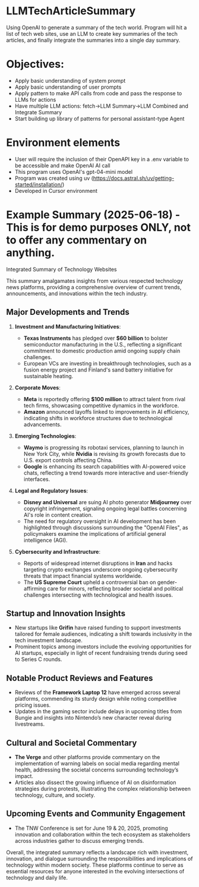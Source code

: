 # LLMTechArticleSummary
Using OpenAI to generate a summary of the tech world.  Program will hit a list of tech web sites, use an LLM to create key summaries of the tech articles, and finally integrate the summaries into a single day summary.

# Objectives:
* Apply basic understanding of system prompt
* Apply basic understanding of user prompts
* Apply pattern to make API calls from code and pass the response to LLMs for actions
* Have multiple LLM actions: fetch->LLM Summary->LLM Combined and Integrate Summary
* Start building up library of patterns for personal assistant-type Agent

# Environment elements
* User will require the inclusion of their OpenAPI key in a .env variable to be accessible and make OpenAI AI call
* This program uses OpenAI's gpt-04-mini model
* Program was created using uv (https://docs.astral.sh/uv/getting-started/installation/)
* Developed in Cursor environment

# Example Summary (2025-06-18) - This is for demo purposes ONLY, not to offer any commentary on anything. 
 Integrated Summary of Technology Websites

This summary amalgamates insights from various respected technology news platforms, providing a comprehensive overview of current trends, announcements, and innovations within the tech industry.

## Major Developments and Trends

1. **Investment and Manufacturing Initiatives**:
   - **Texas Instruments** has pledged over **$60 billion** to bolster semiconductor manufacturing in the U.S., reflecting a significant commitment to domestic production amid ongoing supply chain challenges.
   - European VCs are investing in breakthrough technologies, such as a fusion energy project and Finland's sand battery initiative for sustainable heating.

2. **Corporate Moves**:
   - **Meta** is reportedly offering **$100 million** to attract talent from rival tech firms, showcasing competitive dynamics in the workforce.
   - **Amazon** announced layoffs linked to improvements in AI efficiency, indicating shifts in workforce structures due to technological advancements.

3. **Emerging Technologies**:
   - **Waymo** is progressing its robotaxi services, planning to launch in New York City, while **Nvidia** is revising its growth forecasts due to U.S. export controls affecting China.
   - **Google** is enhancing its search capabilities with AI-powered voice chats, reflecting a trend towards more interactive and user-friendly interfaces.

4. **Legal and Regulatory Issues**:
   - **Disney and Universal** are suing AI photo generator **Midjourney** over copyright infringement, signaling ongoing legal battles concerning AI's role in content creation.
   - The need for regulatory oversight in AI development has been highlighted through discussions surrounding the "OpenAI Files", as policymakers examine the implications of artificial general intelligence (AGI).

5. **Cybersecurity and Infrastructure**:
   - Reports of widespread internet disruptions in **Iran** and hacks targeting crypto exchanges underscore ongoing cybersecurity threats that impact financial systems worldwide.
   - The **US Supreme Court** upheld a controversial ban on gender-affirming care for minors, reflecting broader societal and political challenges intersecting with technological and health issues.

## Startup and Innovation Insights

- New startups like **Grifin** have raised funding to support investments tailored for female audiences, indicating a shift towards inclusivity in the tech investment landscape.
- Prominent topics among investors include the evolving opportunities for AI startups, especially in light of recent fundraising trends during seed to Series C rounds.

## Notable Product Reviews and Features

- Reviews of the **Framework Laptop 12** have emerged across several platforms, commending its sturdy design while noting competitive pricing issues.
- Updates in the gaming sector include delays in upcoming titles from Bungie and insights into Nintendo’s new character reveal during livestreams.

## Cultural and Societal Commentary

- **The Verge** and other platforms provide commentary on the implementation of warning labels on social media regarding mental health, addressing the societal concerns surrounding technology’s impact.
- Articles also dissect the growing influence of AI on disinformation strategies during protests, illustrating the complex relationship between technology, culture, and society.

## Upcoming Events and Community Engagement

- The TNW Conference is set for June 19 & 20, 2025, promoting innovation and collaboration within the tech ecosystem as stakeholders across industries gather to discuss emerging trends.

Overall, the integrated summary reflects a landscape rich with investment, innovation, and dialogue surrounding the responsibilities and implications of technology within modern society. These platforms continue to serve as essential resources for anyone interested in the evolving intersections of technology and daily life.
